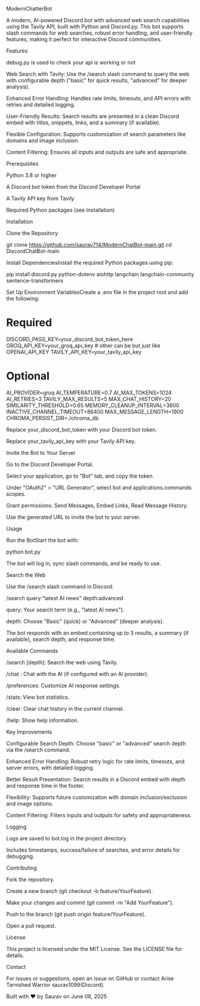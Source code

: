 ModernChatterBot

A modern, AI-powered Discord bot with advanced web search capabilities using the Tavily API, built with Python and Discord.py. This bot supports slash commands for web searches, robust error handling, and user-friendly features, making it perfect for interactive Discord communities.

Features



debug.py is used to check your api is working or not

Web Search with Tavily: Use the /search slash command to query the web with configurable depth ("basic" for quick results, "advanced" for deeper analysis).



Enhanced Error Handling: Handles rate limits, timeouts, and API errors with retries and detailed logging.



User-Friendly Results: Search results are presented in a clean Discord embed with titles, snippets, links, and a summary (if available).



Flexible Configuration: Supports customization of search parameters like domains and image inclusion.



Content Filtering: Ensures all inputs and outputs are safe and appropriate.

Prerequisites





Python 3.8 or higher



A Discord bot token from the Discord Developer Portal



A Tavily API key from Tavily



Required Python packages (see Installation)

Installation





Clone the Repository

git clone https://github.com/saurav714/ModernChatBot-main.git
cd DiscordChatBot-main



Install DependenciesInstall the required Python packages using pip:

pip install discord.py python-dotenv aiohttp langchain langchain-community sentence-transformers



Set Up Environment VariablesCreate a .env file in the project root and add the following:

# Required
DISCORD_PASS_KEY=your_discord_bot_token_here
GROQ_API_KEY=your_groq_api_key # other can be but just like OPENAI_API_KEY
TAVILY_API_KEY=your_tavily_api_key

# Optional
AI_PROVIDER=groq
AI_TEMPERATURE=0.7
AI_MAX_TOKENS=1024
AI_RETRIES=3
TAVILY_MAX_RESULTS=5
MAX_CHAT_HISTORY=20
SIMILARITY_THRESHOLD=0.65
MEMORY_CLEANUP_INTERVAL=3600
INACTIVE_CHANNEL_TIMEOUT=86400
MAX_MESSAGE_LENGTH=1900
CHROMA_PERSIST_DIR=./chroma_db




Replace your_discord_bot_token with your Discord bot token.



Replace your_tavily_api_key with your Tavily API key.



Invite the Bot to Your Server





Go to the Discord Developer Portal.



Select your application, go to "Bot" tab, and copy the token.



Under "OAuth2" > "URL Generator", select bot and applications.commands scopes.



Grant permissions: Send Messages, Embed Links, Read Message History.



Use the generated URL to invite the bot to your server.

Usage





Run the BotStart the bot with:

python bot.py

The bot will log in, sync slash commands, and be ready to use.



Search the Web





Use the /search slash command in Discord:

/search query:"latest AI news" depth:advanced





query: Your search term (e.g., "latest AI news").



depth: Choose "Basic" (quick) or "Advanced" (deeper analysis).



The bot responds with an embed containing up to 3 results, a summary (if available), search depth, and response time.



Available Commands





/search <query> [depth]: Search the web using Tavily.



/chat <message>: Chat with the AI (if configured with an AI provider).



/preferences: Customize AI response settings.



/stats: View bot statistics.



/clear: Clear chat history in the current channel.



/help: Show help information.

Key Improvements





Configurable Search Depth: Choose "basic" or "advanced" search depth via the /search command.



Enhanced Error Handling: Robust retry logic for rate limits, timeouts, and server errors, with detailed logging.



Better Result Presentation: Search results in a Discord embed with depth and response time in the footer.



Flexibility: Supports future customization with domain inclusion/exclusion and image options.



Content Filtering: Filters inputs and outputs for safety and appropriateness.

Logging





Logs are saved to bot.log in the project directory.



Includes timestamps, success/failure of searches, and error details for debugging.

Contributing





Fork the repository.



Create a new branch (git checkout -b feature/YourFeature).



Make your changes and commit (git commit -m "Add YourFeature").



Push to the branch (git push origin feature/YourFeature).



Open a pull request.

License

This project is licensed under the MIT License. See the LICENSE file for details.

Contact

For issues or suggestions, open an issue on GitHub or contact Arise Tarnished Warrior
saurav1099(Discord).



Built with ❤️ by Saurav on June 08, 2025
